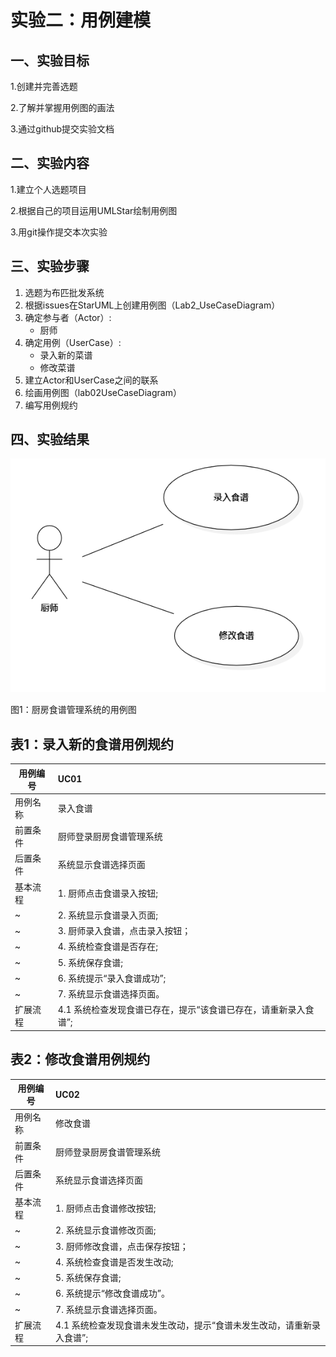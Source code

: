 # 实验二：用例建模

## 一、实验目标
1.创建并完善选题

2.了解并掌握用例图的画法

3.通过github提交实验文档

## 二、实验内容
1.建立个人选题项目

2.根据自己的项目运用UMLStar绘制用例图

3.用git操作提交本次实验

## 三、实验步骤
1. 选题为布匹批发系统
2. 根据issues在StarUML上创建用例图（Lab2_UseCaseDiagram）
3. 确定参与者（Actor）:  
      - 厨师   
4. 确定用例（UserCase）:   
      - 录入新的菜谱
      - 修改菜谱
5. 建立Actor和UserCase之间的联系
6. 绘画用例图（lab02UseCaseDiagram）
7. 编写用例规约

## 四、实验结果

 ![用例图](./lab02UseCaseDiagram.png)

图1：厨房食谱管理系统的用例图

## 表1：录入新的食谱用例规约
用例编号  | UC01 |   
-|:-|
用例名称  | 录入食谱  |   
前置条件  | 厨师登录厨房食谱管理系统 |
后置条件  |    系统显示食谱选择页面   |
基本流程  | 1. 厨师点击食谱录入按钮;  |
~| 2. 系统显示食谱录入页面;  |  
~| 3. 厨师录入食谱，点击录入按钮；  |   
~| 4. 系统检查食谱是否存在; |   
~| 5. 系统保存食谱; |
~| 6. 系统提示“录入食谱成功”; |
~| 7. 系统显示食谱选择页面。  | 
扩展流程  | 4.1 系统检查发现食谱已存在，提示“该食谱已存在，请重新录入食谱”; |
## 表2：修改食谱用例规约
用例编号  | UC02 | 
-|:-|
用例名称  | 修改食谱  |   
前置条件  | 厨师登录厨房食谱管理系统 |
后置条件  | 系统显示食谱选择页面 |
基本流程  | 1. 厨师点击食谱修改按钮;  |
~| 2. 系统显示食谱修改页面;  |  
~| 3. 厨师修改食谱，点击保存按钮；  |   
~| 4. 系统检查食谱是否发生改动;  |
~| 5. 系统保存食谱; | 
~| 6. 系统提示“修改食谱成功”。 |
~| 7. 系统显示食谱选择页面。  | 
扩展流程  | 4.1 系统检查发现食谱未发生改动，提示“食谱未发生改动，请重新录入食谱”; |